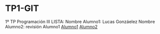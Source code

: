 # TP1-GIT
1º TP Programación III
LISTA:
Nombre Alumno1: Lucas Gonzáelez
Nombre Alumno2: revisión Alumno1
[Alumno1](https://github.com/LucasGonzalez77/TP1-GIT.git)
[Alumno2](https://github.com/LucasGonzalez77/TP1-GIT.git)
